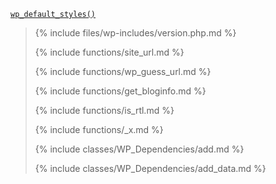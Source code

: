 <p><code><a href="https://developer.wordpress.org/reference/functions/wp_default_styles/">wp_default_styles()</a></code></p>

<blockquote>

{% include files/wp-includes/version.php.md %}

{% include functions/site_url.md %}

{% include functions/wp_guess_url.md %}

{% include functions/get_bloginfo.md %}

{% include functions/is_rtl.md %}

{% include functions/_x.md %}

{% include classes/WP_Dependencies/add.md %}

{% include classes/WP_Dependencies/add_data.md %}

</blockquote>